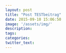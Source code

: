 ```yaml
---
layout: post
title: "Post TESTbeitrag"
date: 2015-09-10 15:06:50
image: '/assets/img/'
description:
tags:
categories:
twitter_text:
---
```


